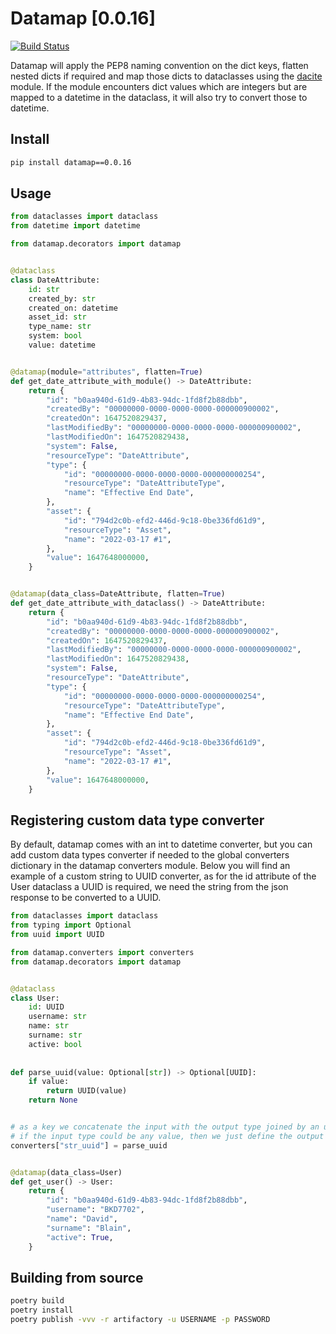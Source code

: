 # Datamap [0.0.16]
[![Build Status](https://travis-ci.org/dabla/datamap.svg?branch=master)](https://travis-ci.org/dabla/datamap)

Datamap will apply the PEP8 naming convention on the dict keys, flatten nested dicts if required and map those dicts to dataclasses using the [dacite](https://github.com/konradhalas/dacite) module.
If the module encounters dict values which are integers but are mapped to a datetime in the dataclass, it will also try to convert those to datetime. 


## Install

```bash
pip install datamap==0.0.16
```

## Usage

```python
from dataclasses import dataclass
from datetime import datetime

from datamap.decorators import datamap


@dataclass
class DateAttribute:
    id: str
    created_by: str
    created_on: datetime
    asset_id: str
    type_name: str
    system: bool
    value: datetime


@datamap(module="attributes", flatten=True)
def get_date_attribute_with_module() -> DateAttribute:
    return {
        "id": "b0aa940d-61d9-4b83-94dc-1fd8f2b88dbb",
        "createdBy": "00000000-0000-0000-0000-000000900002",
        "createdOn": 1647520829437,
        "lastModifiedBy": "00000000-0000-0000-0000-000000900002",
        "lastModifiedOn": 1647520829438,
        "system": False,
        "resourceType": "DateAttribute",
        "type": {
            "id": "00000000-0000-0000-0000-000000000254",
            "resourceType": "DateAttributeType",
            "name": "Effective End Date",
        },
        "asset": {
            "id": "794d2c0b-efd2-446d-9c18-0be336fd61d9",
            "resourceType": "Asset",
            "name": "2022-03-17 #1",
        },
        "value": 1647648000000,
    }


@datamap(data_class=DateAttribute, flatten=True)
def get_date_attribute_with_dataclass() -> DateAttribute:
    return {
        "id": "b0aa940d-61d9-4b83-94dc-1fd8f2b88dbb",
        "createdBy": "00000000-0000-0000-0000-000000900002",
        "createdOn": 1647520829437,
        "lastModifiedBy": "00000000-0000-0000-0000-000000900002",
        "lastModifiedOn": 1647520829438,
        "system": False,
        "resourceType": "DateAttribute",
        "type": {
            "id": "00000000-0000-0000-0000-000000000254",
            "resourceType": "DateAttributeType",
            "name": "Effective End Date",
        },
        "asset": {
            "id": "794d2c0b-efd2-446d-9c18-0be336fd61d9",
            "resourceType": "Asset",
            "name": "2022-03-17 #1",
        },
        "value": 1647648000000,
    }
```

## Registering custom data type converter

By default, datamap comes with an int to datetime converter, but you can add custom data types converter if needed to the global converters dictionary in the datamap converters module.
Below you will find an example of a custom string to UUID converter, as for the id attribute of the User dataclass a UUID is required, we need the string from the json response to be converted to a UUID.

```python
from dataclasses import dataclass
from typing import Optional
from uuid import UUID

from datamap.converters import converters
from datamap.decorators import datamap


@dataclass
class User:
    id: UUID
    username: str
    name: str
    surname: str
    active: bool
    
    
def parse_uuid(value: Optional[str]) -> Optional[UUID]:
    if value:
        return UUID(value)
    return None


# as a key we concatenate the input with the output type joined by an underscore in lower case
# if the input type could be any value, then we just define the output type as a key
converters["str_uuid"] = parse_uuid


@datamap(data_class=User)
def get_user() -> User:
    return {
        "id": "b0aa940d-61d9-4b83-94dc-1fd8f2b88dbb",
        "username": "BKD7702",
        "name": "David",
        "surname": "Blain",
        "active": True,
    }
```

## Building from source

```bash
poetry build
poetry install
poetry publish -vvv -r artifactory -u USERNAME -p PASSWORD
```
